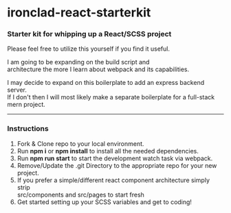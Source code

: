 # ironclad-react-starterkit
### Starter kit for whipping up a React/SCSS project
  
Please feel free to utilize this yourself if you find it useful.

I am going to be expanding on the build script and  
architecture the more I learn about webpack and its capabilities.

I may decide to expand on this boilerplate to add an express backend server.  
If I don't then I will most likely make a separate boilerplate for a full-stack mern project.

***

### Instructions
1. Fork & Clone repo to your local environment.
3. Run **npm i** or **npm install** to install all the needed dependencies.
4. Run **npm run start** to start the development watch task via webpack.
5. Remove/Update the .git Directory to the appropriate repo for your new project.
7. If you prefer a simple/different react component architecture simply strip  
src/components and src/pages to start fresh
6. Get started setting up your SCSS variables and get to coding!